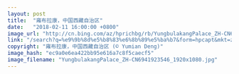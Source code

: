 ```yaml
---
layout: post
title:  "雍布拉康，中国西藏自治区"
date:   "2018-02-11 16:00:00 +0800"
image_url: "http://cn.bing.com/az/hprichbg/rb/YungbulakangPalace_ZH-CN6941923546_1920x1080.jpg"
link: "/search?q=%e9%9b%8d%e5%b8%83%e6%8b%89%e5%ba%b7&form=hpcapt&mkt=zh-cn"
copyright: "雍布拉康，中国西藏自治区 (© Yumian Deng)"
image_hash: "ec9a0e6ea422bb95e616a7c8f5caecf5"
image_filename: "YungbulakangPalace_ZH-CN6941923546_1920x1080.jpg"
---
```

